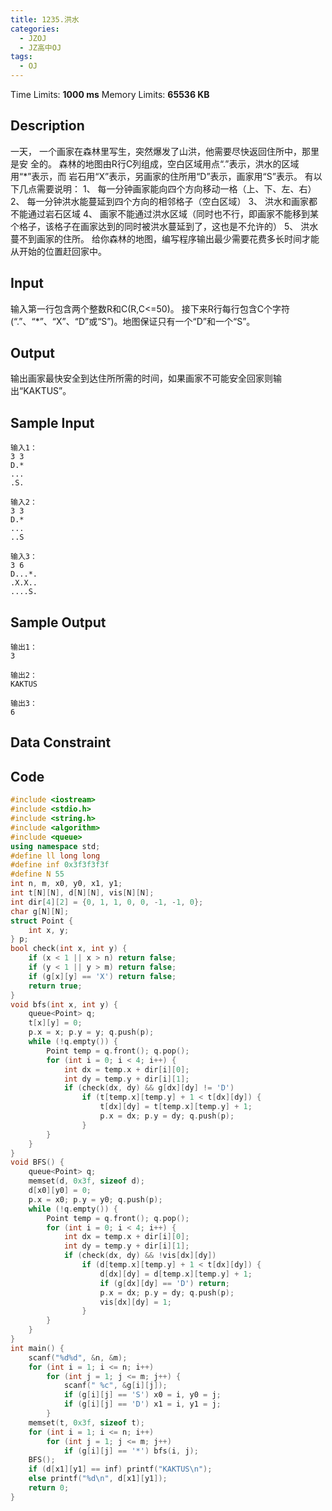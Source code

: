 ```yaml
---
title: 1235.洪水
categories:
  - JZOJ
  - JZ高中OJ
tags:
  - OJ
---
```


Time Limits: **1000 ms**  Memory Limits: **65536 KB**

## Description

一天，	一个画家在森林里写生，突然爆发了山洪，他需要尽快返回住所中，那里是安
全的。
森林的地图由R行C列组成，空白区域用点“.”表示，洪水的区域用“*”表示，而
岩石用“X”表示，另画家的住所用“D”表示，画家用“S”表示。
有以下几点需要说明：
1、	每一分钟画家能向四个方向移动一格（上、下、左、右）
2、	每一分钟洪水能蔓延到四个方向的相邻格子（空白区域）
3、	洪水和画家都不能通过岩石区域
4、	画家不能通过洪水区域（同时也不行，即画家不能移到某个格子，该格子在画家达到的同时被洪水蔓延到了，这也是不允许的）
5、	洪水蔓不到画家的住所。
给你森林的地图，编写程序输出最少需要花费多长时间才能从开始的位置赶回家中。



## Input

输入第一行包含两个整数R和C(R,C<=50)。
接下来R行每行包含C个字符(“.”、“*”、“X”、“D”或“S”)。地图保证只有一个“D”和一个“S”。

## Output

输出画家最快安全到达住所所需的时间，如果画家不可能安全回家则输出“KAKTUS”。

## Sample Input

```
输入1：
3 3 
D.* 
... 
.S. 

输入2：
3 3 
D.* 
...
..S

输入3：
3 6 
D...*. 
.X.X.. 
....S. 
```

## Sample Output

```
输出1：
3

输出2：
KAKTUS 

输出3：
6
```

## Data Constraint



## Code

```cpp
#include <iostream>
#include <stdio.h>
#include <string.h>
#include <algorithm>
#include <queue>
using namespace std;
#define ll long long
#define inf 0x3f3f3f3f
#define N 55
int n, m, x0, y0, x1, y1;
int t[N][N], d[N][N], vis[N][N];
int dir[4][2] = {0, 1, 1, 0, 0, -1, -1, 0};
char g[N][N];
struct Point {
    int x, y;
} p;
bool check(int x, int y) {
    if (x < 1 || x > n) return false;
    if (y < 1 || y > m) return false;
    if (g[x][y] == 'X') return false;
    return true;
}
void bfs(int x, int y) {
    queue<Point> q;
    t[x][y] = 0;
    p.x = x; p.y = y; q.push(p);
    while (!q.empty()) {
        Point temp = q.front(); q.pop();
        for (int i = 0; i < 4; i++) {
            int dx = temp.x + dir[i][0];
            int dy = temp.y + dir[i][1];
            if (check(dx, dy) && g[dx][dy] != 'D')
                if (t[temp.x][temp.y] + 1 < t[dx][dy]) {
                    t[dx][dy] = t[temp.x][temp.y] + 1;
                    p.x = dx; p.y = dy; q.push(p);
                }
        }
    }
}
void BFS() {
    queue<Point> q;
    memset(d, 0x3f, sizeof d);
    d[x0][y0] = 0;
    p.x = x0; p.y = y0; q.push(p);
    while (!q.empty()) {
        Point temp = q.front(); q.pop();
        for (int i = 0; i < 4; i++) {
            int dx = temp.x + dir[i][0];
            int dy = temp.y + dir[i][1];
            if (check(dx, dy) && !vis[dx][dy])
                if (d[temp.x][temp.y] + 1 < t[dx][dy]) {
                    d[dx][dy] = d[temp.x][temp.y] + 1;
                    if (g[dx][dy] == 'D') return;
                    p.x = dx; p.y = dy; q.push(p);
                    vis[dx][dy] = 1;
                }
        }
    }
}
int main() {
    scanf("%d%d", &n, &m);
    for (int i = 1; i <= n; i++)
        for (int j = 1; j <= m; j++) {
            scanf(" %c", &g[i][j]);
            if (g[i][j] == 'S') x0 = i, y0 = j;
            if (g[i][j] == 'D') x1 = i, y1 = j;
        }
    memset(t, 0x3f, sizeof t);
    for (int i = 1; i <= n; i++)
        for (int j = 1; j <= m; j++)
            if (g[i][j] == '*') bfs(i, j);
    BFS();
    if (d[x1][y1] == inf) printf("KAKTUS\n");
    else printf("%d\n", d[x1][y1]);
    return 0;
}
```

